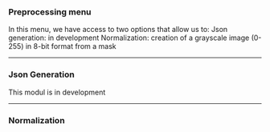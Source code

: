 ### Preprocessing menu
In this menu, we have access to two options that allow us to:
    Json generation: in development
    Normalization: creation of a grayscale image (0-255) in 8-bit format from a mask

---
### Json Generation
   This modul is in development

---
### Normalization    
